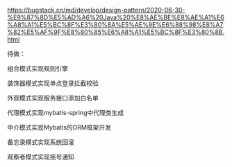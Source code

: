 https://bugstack.cn/md/develop/design-pattern/2020-06-30-%E9%87%8D%E5%AD%A6%20Java%20%E8%AE%BE%E8%AE%A1%E6%A8%A1%E5%BC%8F%E3%80%8A%E5%AE%9E%E6%88%98%E8%A7%82%E5%AF%9F%E8%80%85%E6%A8%A1%E5%BC%8F%E3%80%8B.html

待做：

组合模式实现规则引擎

装饰器模式实现单点登录拦截校验

外观模式实现服务接口添加白名单

代理模式实现mybatis-spring中代理类⽣成

中介模式实现Mybatis的ORM框架开发

备忘录模式实现系统回滚

观察者模式实现摇号通知
